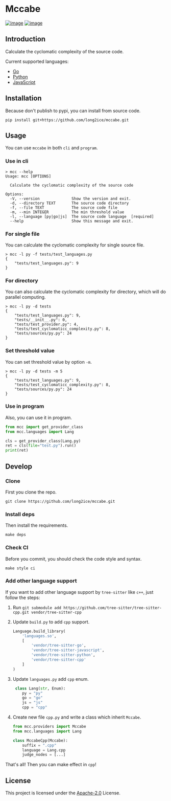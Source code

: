 # Mccabe

[![image](https://img.shields.io/github/license/long2ice/mccabe)](https://github.com/long2ice/mccabe)
[![image](https://github.com/long2ice/mccabe/workflows/ci/badge.svg)](https://github.com/long2ice/mccabe/actions?query=workflow:ci)

## Introduction

Calculate the cyclomatic complexity of the source code.

Current supported languages:

- [Go](https://github.com/tree-sitter/tree-sitter-go)
- [Python](https://github.com/tree-sitter/tree-sitter-javascript)
- [JavaScript](https://github.com/tree-sitter/tree-sitter-python)

## Installation

Because don't publish to pypi, you can install from source code.

```shell
pip install git+https://github.com/long2ice/mccabe.git
```

## Usage

You can use `mccabe` in both `cli` and `program`.

### Use in cli

```shell
> mcc --help
Usage: mcc [OPTIONS]

  Calculate the cyclomatic complexity of the source code

Options:
  -V, --version              Show the version and exit.
  -d, --directory TEXT       The source code directory
  -f, --file TEXT            The source code file
  -m, --min INTEGER          The min threshold value
  -l, --language [py|go|js]  The source code language  [required]
  --help                     Show this message and exit.
```

### For single file

You can calculate the cyclomatic complexity for single source file.

```shell
> mcc -l py -f tests/test_languages.py
{
    "tests/test_languages.py": 9
}
```

### For directory

You can also calculate the cyclomatic complexity for directory, which will do parallel computing.

```shell
> mcc -l py -d tests
{
    "tests/test_languages.py": 9,
    "tests/__init__.py": 0,
    "tests/test_provider.py": 4,
    "tests/test_cyclomaticc_complexity.py": 8,
    "tests/sources/py.py": 24
}
```

### Set threshold value

You can set threshold value by option `-m`.

```shell
> mcc -l py -d tests -m 5
{
    "tests/test_languages.py": 9,
    "tests/test_cyclomaticc_complexity.py": 8,
    "tests/sources/py.py": 24
}
```

### Use in program

Also, you can use it in program.

```python
from mcc import get_provider_class
from mcc.languages import Lang

cls = get_provider_class(Lang.py)
ret = cls(file="test.py").run()
print(ret)
```

## Develop

### Clone

First you clone the repo.

```shell
git clone https://github.com/long2ice/mccabe.git
```

### Install deps

Then install the requirements.

```shell
make deps
```

### Check CI

Before you commit, you should check the code style and syntax.

```shell
make style ci
```

### Add other language support

If you want to add other language support by `tree-sitter` like `c++`, just follow the steps:

1. Run `git submodule add https://github.com/tree-sitter/tree-sitter-cpp.git vendor/tree-sitter-cpp`
2. Update `build.py` to add `cpp` support.

    ```python
    Language.build_library(
        'languages.so',
        [
            'vendor/tree-sitter-go',
            'vendor/tree-sitter-javascript',
            'vendor/tree-sitter-python',
            'vendor/tree-sitter-cpp'
        ]
    )
    ```
3. Update `languages.py` add `cpp` enum.

   ```python
    class Lang(str, Enum):
       py = "py"
       go = "go"
       js = "js"
       cpp = "cpp"
    ```
4. Create new file `cpp.py` and write a class which inherit `Mccabe`.

    ```python
    from mcc.providers import Mccabe
    from mcc.languages import Lang

    class MccabeCpp(Mccabe):
        suffix = ".cpp"
        language = Lang.cpp
        judge_nodes = [...]
    ```

That's all! Then you can make effect in `cpp`!

## License

This project is licensed under the [Apache-2.0](./LICENSE) License.

